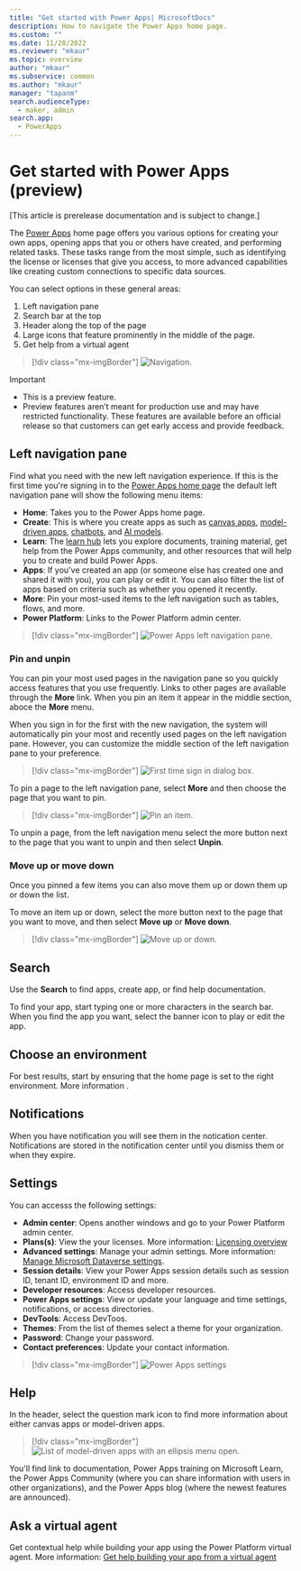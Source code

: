 ```yaml
---
title: "Get started with Power Apps| MicrosoftDocs"
description: How to navigate the Power Apps home page. 
ms.custom: ""
ms.date: 11/28/2022
ms.reviewer: "mkaur"
ms.topic: overview
author: "mkaur"
ms.subservice: common
ms.author: "mkaur"
manager: "tapanm"
search.audienceType: 
  - maker, admin
search.app: 
  - PowerApps
---
```



# Get started with Power Apps (preview)

[This article is prerelease documentation and is subject to change.]

The [Power Apps](https://make.powerapps.com?utm_source=padocs&utm_medium=linkinadoc&utm_campaign=referralsfromdoc) home page offers you various options for creating your own apps, opening apps that you or others have created, and performing related tasks. These tasks range from the most simple, such as identifying the license or licenses that give you access, to more advanced capabilities like creating custom connections to specific data sources.

You can select options in these general areas:

1. Left navigation pane
2. Search bar at the top
3. Header along the top of the page
4. Large icons that feature prominently in the middle of the page.
5. Get help from a virtual agent 

> [!div class="mx-imgBorder"]
> ![Navigation.](media/intro-maker-portal/main-nav.png "Navigation")

> [!IMPORTANT]
> - This is a preview feature.
> - Preview features aren’t meant for production use and may have restricted functionality. These features are available before an official release so that customers can get early access and provide feedback.

## Left navigation pane 

Find what you need with the new left navigation experience. If this is the first time you're signing in to the [Power Apps home page](https://make.powerapps.com) the default left navigation pane will show the following menu items:

- **Home**: Takes you to the Power Apps home page.
- **Create**: This is where you create apps as such as [canvas apps](/powerapps/maker/canvas-apps/), [model-driven apps](/powerapps/maker/model-driven-apps/), [chatbots](/powerapps/chatbots), and [AI models](/powerapps/use-ai-builder).
- **Learn**: The [learn hub](../common/learn-hub.md) lets you explore documents, training material, get help from the Power Apps community, and other resources that will help you to create and build Power Apps.
- **Apps**: If you've created an app (or someone else has created one and shared it with you), you can play or edit it. You can also filter the list of apps based on criteria such as whether you opened it recently.
- **More**: Pin your most-used items to the left navigation such as tables, flows, and more.
- **Power Platform**: Links to the Power Platform admin center.

> [!div class="mx-imgBorder"]
> ![Power Apps left navigation pane.](media/intro-maker-portal/default-nav-1.png "Power Apps left navigation pane")


### Pin and unpin

You can pin your most used pages in the navigation pane so you quickly access features that you use frequently. Links to other pages are available through the **More** link. When you pin an item it appear in the middle section, aboce the **More** menu. 

When you sign in for the first with the new navigation, the system will automatically pin your most and recently used pages on the left navigation pane. However, you can customize the middle section of the left navigation pane to your preference. 

> [!div class="mx-imgBorder"]
> ![First time sign in dialog box.](media/intro-maker-portal/left-nav-dialog-2.png "First time signing in")

To pin a page to the left navigation pane, select **More** and then choose the page that you want to pin.

> [!div class="mx-imgBorder"]
> ![Pin an item.](media/intro-maker-portal/pin-3.png "Pin an item")

To unpin a page, from the left navigation menu select the more button next to the page that you want to unpin and then select **Unpin**.

### Move up or move down

Once you pinned a few items you can also move them up or down them up or down the list.

To move an item up or down, select the more button next to the page that you want to move, and then select **Move up** or **Move down**.

> [!div class="mx-imgBorder"] 
> ![Move up or down.](media/intro-maker-portal/move-up-down-4.png "Move up or down")

## Search

Use the **Search** to find apps, create app, or find help documentation. 

To find your app, start typing one or more characters in the search bar. When you find the app you want, select the banner icon to play or edit the app.

## Choose an environment

For best results, start by ensuring that the home page is set to the right environment. More information []().

## Notifications

When you have notification you will see them in the notication center. Notifications are stored in the notification center until you dismiss them or when they expire. 

## Settings

You can accesss the following settings:

- **Admin center**: Opens another windows and go to your Power Platform admin center.
- **Plans(s)**: View the your licenses. More information: [Licensing overview](/power-platform/admin/pricing-billing-skus)
- **Advanced settings**: Manage your admin settings. More information: [Manage Microsoft Dataverse settings](power-platform/admin/admin-settings#environment-settings-are-moving).
- **Session details**: View your Power Apps session details such as session ID, tenant ID, environment ID and more. 
- **Developer resources**: Access developer resources.
- **Power Apps settings**: View or update your language and time settings, notifications, or access directories.
- **DevTools**: Access DevToos.
- **Themes**: From the list of themes select a theme for your organization.
- **Password**: Change your password.
- **Contact preferences**: Update your contact information.

> [!div class="mx-imgBorder"]
> ![Power Apps settings](media/intro-maker-portal/power-apps-settings.png)

## Help

In the header, select the question mark icon to find more information about either canvas apps or model-driven apps.

> [!div class="mx-imgBorder"]
> ![List of model-driven apps with an ellipsis menu open.](media/intro-maker-portal/help-icon.png)

You'll find link to documentation, Power Apps training on Microsoft Learn, the Power Apps Community (where you can share information with users in other organizations), and the Power Apps blog (where the newest features are announced).

## Ask a virtual agent

Get contextual help while building your app using the Power Platform virtual agent. More information: [Get help building your app from a virtual agent](/power-apps/maker/common/virtual-agent)
